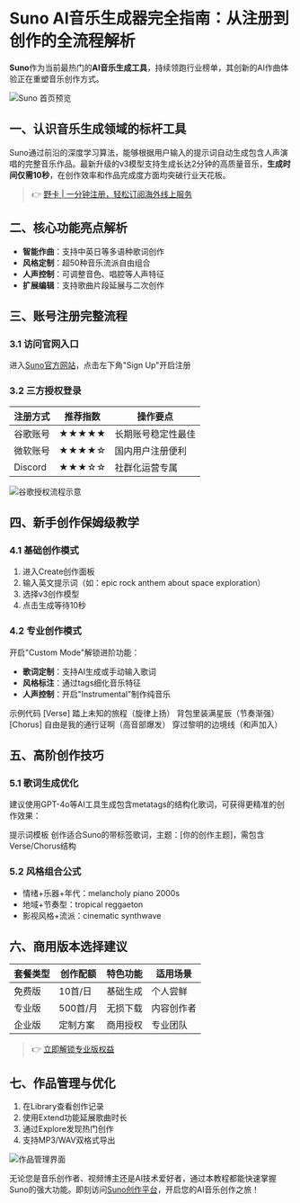 # Suno AI音乐生成器完全指南：从注册到创作的全流程解析

<p><strong>Suno</strong>作为当前最热门的<strong>AI音乐生成工具</strong>，持续领跑行业榜单，其创新的AI作曲体验正在重塑音乐创作方式。</p>

![Suno 首页预览](https://bbtdd.com/wp-content/uploads/img/25691416367216.webp)

## 一、认识音乐生成领域的标杆工具
Suno通过前沿的深度学习算法，能够根据用户输入的提示词自动生成包含人声演唱的完整音乐作品。最新升级的v3模型支持生成长达2分钟的高质量音乐，**生成时间仅需10秒**，在创作效率和作品完成度方面均突破行业天花板。

> 👉 [野卡 | 一分钟注册，轻松订阅海外线上服务](https://bbtdd.com/yeka)

## 二、核心功能亮点解析
- **智能作曲**：支持中英日等多语种歌词创作
- **风格定制**：超50种音乐流派自由组合
- **人声控制**：可调整音色、唱腔等人声特征
- **扩展编辑**：支持歌曲片段延展与二次创作

## 三、账号注册完整流程
### 3.1 访问官网入口
进入[Suno官方网站](https://bbtdd.com/yeka)，点击左下角"Sign Up"开启注册

### 3.2 三方授权登录
| 注册方式 | 推荐指数 | 操作要点 |
|---------|----------|---------|
| 谷歌账号 | ★★★★★ | 长期账号稳定性最佳 |
| 微软账号 | ★★★★☆ | 国内用户注册便利 |
| Discord | ★★★☆☆ | 社群化运营专属 |

![谷歌授权流程示意](https://bbtdd.com/wp-content/uploads/img/940473265.webp)

## 四、新手创作保姆级教学
### 4.1 基础创作模式
1. 进入Create创作面板
2. 输入英文提示词（如：epic rock anthem about space exploration）
3. 选择v3创作模型
4. 点击生成等待10秒

### 4.2 专业创作模式
开启"Custom Mode"解锁进阶功能：
- **歌词定制**：支持AI生成或手动输入歌词
- **风格标注**：通过tags细化音乐特征
- **人声控制**：开启"Instrumental"制作纯音乐

示例代码
[Verse]
踏上未知的旅程（旋律上扬）
背包里装满星辰（节奏渐强）
[Chorus] 
自由是我的通行证啊（高音部爆发）
穿过黎明的边境线（和声加入）


## 五、高阶创作技巧
### 5.1 歌词生成优化
建议使用GPT-4o等AI工具生成包含metatags的结构化歌词，可获得更精准的创作效果：

提示词模板
创作适合Suno的带标签歌词，主题：[你的创作主题]，需包含Verse/Chorus结构


### 5.2 风格组合公式
- 情绪+乐器+年代：melancholy piano 2000s
- 地域+节奏型：tropical reggaeton
- 影视风格+流派：cinematic synthwave

## 六、商用版本选择建议
| 套餐类型 | 创作配额 | 特色功能 | 适用场景 |
|---------|---------|----------|---------|
| 免费版 | 10首/日 | 基础生成 | 个人尝鲜 |
| 专业版 | 500首/月 | 无损下载 | 内容创作者 |
| 企业版 | 定制方案 | 商用授权 | 专业团队 |

> 👉 [立即解锁专业版权益](https://bbtdd.com/yeka)

## 七、作品管理与优化
1. 在Library查看创作记录
2. 使用Extend功能延展歌曲时长
3. 通过Explore发现热门创作
4. 支持MP3/WAV双格式导出

![作品管理界面](https://bbtdd.com/wp-content/uploads/img/79476257807.webp)

无论您是音乐创作者、视频博主还是AI技术爱好者，通过本教程都能快速掌握Suno的强大功能。即刻访问[Suno创作平台](https://bbtdd.com/yeka)，开启您的AI音乐创作之旅！